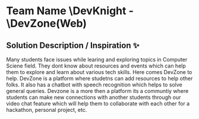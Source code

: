 # Team Name \DevKnight - \DevZone(Web)


## Solution Description / Inspiration ✨
Many students face issues while learing and exploring topics in Computer Sciene field. They dont know about resources and events which can help them to explore and learn about various tech skills. Here comes DevZone to help. DevZone is a platform where studetns can add resources to help other folks. It also has a chatbot with speech recognition which helps to solve general queries. Devzone is a more then a platform its a communtiy where students can make new connections with another students through our video chat feature which will help them to collaborate with each other for a hackathon, personal project, etc.

